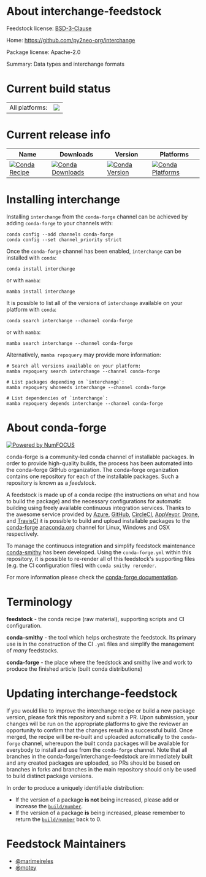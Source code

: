 About interchange-feedstock
===========================

Feedstock license: [BSD-3-Clause](https://github.com/conda-forge/interchange-feedstock/blob/main/LICENSE.txt)

Home: https://github.com/py2neo-org/interchange

Package license: Apache-2.0

Summary: Data types and interchange formats

Current build status
====================


<table><tr><td>All platforms:</td>
    <td>
      <a href="https://dev.azure.com/conda-forge/feedstock-builds/_build/latest?definitionId=14182&branchName=main">
        <img src="https://dev.azure.com/conda-forge/feedstock-builds/_apis/build/status/interchange-feedstock?branchName=main">
      </a>
    </td>
  </tr>
</table>

Current release info
====================

| Name | Downloads | Version | Platforms |
| --- | --- | --- | --- |
| [![Conda Recipe](https://img.shields.io/badge/recipe-interchange-green.svg)](https://anaconda.org/conda-forge/interchange) | [![Conda Downloads](https://img.shields.io/conda/dn/conda-forge/interchange.svg)](https://anaconda.org/conda-forge/interchange) | [![Conda Version](https://img.shields.io/conda/vn/conda-forge/interchange.svg)](https://anaconda.org/conda-forge/interchange) | [![Conda Platforms](https://img.shields.io/conda/pn/conda-forge/interchange.svg)](https://anaconda.org/conda-forge/interchange) |

Installing interchange
======================

Installing `interchange` from the `conda-forge` channel can be achieved by adding `conda-forge` to your channels with:

```
conda config --add channels conda-forge
conda config --set channel_priority strict
```

Once the `conda-forge` channel has been enabled, `interchange` can be installed with `conda`:

```
conda install interchange
```

or with `mamba`:

```
mamba install interchange
```

It is possible to list all of the versions of `interchange` available on your platform with `conda`:

```
conda search interchange --channel conda-forge
```

or with `mamba`:

```
mamba search interchange --channel conda-forge
```

Alternatively, `mamba repoquery` may provide more information:

```
# Search all versions available on your platform:
mamba repoquery search interchange --channel conda-forge

# List packages depending on `interchange`:
mamba repoquery whoneeds interchange --channel conda-forge

# List dependencies of `interchange`:
mamba repoquery depends interchange --channel conda-forge
```


About conda-forge
=================

[![Powered by
NumFOCUS](https://img.shields.io/badge/powered%20by-NumFOCUS-orange.svg?style=flat&colorA=E1523D&colorB=007D8A)](https://numfocus.org)

conda-forge is a community-led conda channel of installable packages.
In order to provide high-quality builds, the process has been automated into the
conda-forge GitHub organization. The conda-forge organization contains one repository
for each of the installable packages. Such a repository is known as a *feedstock*.

A feedstock is made up of a conda recipe (the instructions on what and how to build
the package) and the necessary configurations for automatic building using freely
available continuous integration services. Thanks to the awesome service provided by
[Azure](https://azure.microsoft.com/en-us/services/devops/), [GitHub](https://github.com/),
[CircleCI](https://circleci.com/), [AppVeyor](https://www.appveyor.com/),
[Drone](https://cloud.drone.io/welcome), and [TravisCI](https://travis-ci.com/)
it is possible to build and upload installable packages to the
[conda-forge](https://anaconda.org/conda-forge) [anaconda.org](https://anaconda.org/)
channel for Linux, Windows and OSX respectively.

To manage the continuous integration and simplify feedstock maintenance
[conda-smithy](https://github.com/conda-forge/conda-smithy) has been developed.
Using the ``conda-forge.yml`` within this repository, it is possible to re-render all of
this feedstock's supporting files (e.g. the CI configuration files) with ``conda smithy rerender``.

For more information please check the [conda-forge documentation](https://conda-forge.org/docs/).

Terminology
===========

**feedstock** - the conda recipe (raw material), supporting scripts and CI configuration.

**conda-smithy** - the tool which helps orchestrate the feedstock.
                   Its primary use is in the construction of the CI ``.yml`` files
                   and simplify the management of *many* feedstocks.

**conda-forge** - the place where the feedstock and smithy live and work to
                  produce the finished article (built conda distributions)


Updating interchange-feedstock
==============================

If you would like to improve the interchange recipe or build a new
package version, please fork this repository and submit a PR. Upon submission,
your changes will be run on the appropriate platforms to give the reviewer an
opportunity to confirm that the changes result in a successful build. Once
merged, the recipe will be re-built and uploaded automatically to the
`conda-forge` channel, whereupon the built conda packages will be available for
everybody to install and use from the `conda-forge` channel.
Note that all branches in the conda-forge/interchange-feedstock are
immediately built and any created packages are uploaded, so PRs should be based
on branches in forks and branches in the main repository should only be used to
build distinct package versions.

In order to produce a uniquely identifiable distribution:
 * If the version of a package **is not** being increased, please add or increase
   the [``build/number``](https://docs.conda.io/projects/conda-build/en/latest/resources/define-metadata.html#build-number-and-string).
 * If the version of a package **is** being increased, please remember to return
   the [``build/number``](https://docs.conda.io/projects/conda-build/en/latest/resources/define-metadata.html#build-number-and-string)
   back to 0.

Feedstock Maintainers
=====================

* [@marimeireles](https://github.com/marimeireles/)
* [@motey](https://github.com/motey/)

